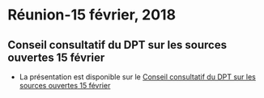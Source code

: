 # Réunion-15 février, 2018

## Conseil consultatif du DPT sur les sources ouvertes 15 février

* La présentation est disponible sur le [Conseil consultatif du DPT sur les sources ouvertes 15 février](https://github.com/canada-ca/OS-Advisory_Conseil-SO/issues/89)
